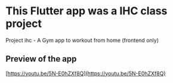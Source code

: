 # This Flutter app was a IHC class project

Project ihc - A Gym app to workout from home (frontend only)

## Preview of the app

[https://youtu.be/5N-E0hZXf8Q](https://youtu.be/5N-E0hZXf8Q)


